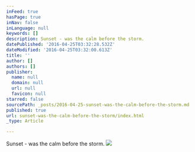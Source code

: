 ```yaml
---
inFeed: true
hasPage: true
inNav: false
inLanguage: null
keywords: []
description: Sunset - was the calm before the storm.
datePublished: '2016-04-25T03:32:28.532Z'
dateModified: '2016-04-25T03:32:00.613Z'
title: ''
author: []
authors: []
publisher:
  name: null
  domain: null
  url: null
  favicon: null
starred: false
sourcePath: _posts/2016-04-25-sunset-was-the-calm-before-the-storm.md
published: true
url: sunset-was-the-calm-before-the-storm/index.html
_type: Article

---
```

Sunset - was the calm before the storm.
![](https://the-grid-user-content.s3-us-west-2.amazonaws.com/3b903526-4344-4322-9c39-74443db2cca9.jpg)